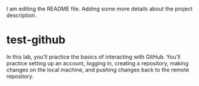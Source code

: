 I am editing the README file. Adding some more details about the project description.
# test-github
In this lab, you'll practice the basics of interacting with GitHub. You'll practice setting up an account, logging in, creating a repository, making changes on the local machine, and pushing changes back to the remote repository. 
